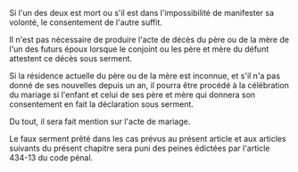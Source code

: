   
Si l'un des deux est mort ou s'il est dans l'impossibilité de manifester sa volonté, le consentement de l'autre suffit.   

  
Il n'est pas nécessaire de produire l'acte de décès du père ou de la mère de l'un des futurs époux lorsque le conjoint ou les père et mère du défunt attestent ce décès sous serment.   

  
Si la résidence actuelle du père ou de la mère est inconnue, et s'il n'a pas donné de ses nouvelles depuis un an, il pourra être procédé à la célébration du mariage si l'enfant et celui de ses père et mère qui donnera son consentement en fait la déclaration sous serment.   

  
Du tout, il sera fait mention sur l'acte de mariage.   

  
Le faux serment prêté dans les cas prévus au présent article et aux articles suivants du présent chapitre sera puni des peines édictées par l'article 434-13 du code pénal.  
